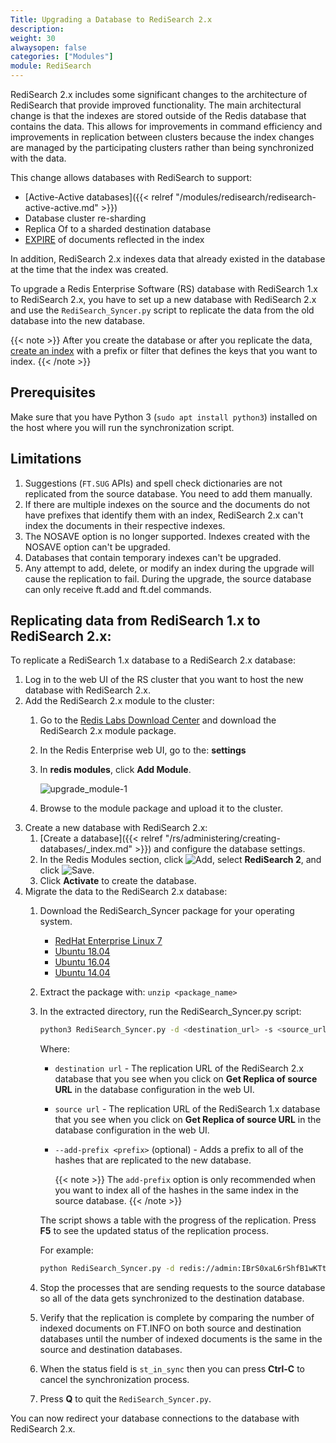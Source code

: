 ```yaml
---
Title: Upgrading a Database to RediSearch 2.x
description:
weight: 30
alwaysopen: false
categories: ["Modules"]
module: RediSearch
---
```

RediSearch 2.x includes some significant changes to the architecture of RediSearch that provide improved functionality.
The main architectural change is that the indexes are stored outside of the Redis database that contains the data.
This allows for improvements in command efficiency and improvements in replication between clusters because the index changes are managed by the participating clusters rather than being synchronized with the data.

This change allows databases with RediSearch to support:

- [Active-Active databases]({{< relref "/modules/redisearch/redisearch-active-active.md" >}})
- Database cluster re-sharding
- Replica Of to a sharded destination database
- [EXPIRE](https://redis.io/commands/ttl) of documents reflected in the index

In addition, RediSearch 2.x indexes data that already existed in the database at the time that the index was created.

To upgrade a Redis Enterprise Software (RS) database with RediSearch 1.x to RediSearch 2.x, you have to set up a new database with RediSearch 2.x and use the `RediSearch_Syncer.py` script to replicate the data from the old database into the new database.

{{< note >}}
After you create the database or after you replicate the data, [create an index](https://oss.redislabs.com/redisearch/Commands/#ftcreate) with a prefix or filter that defines the keys that you want to index.
{{< /note >}}

## Prerequisites

Make sure that you have Python 3 (`sudo apt install python3`) installed on the host where you will run the synchronization script.

## Limitations

1. Suggestions (`FT.SUG` APIs) and spell check dictionaries are not replicated from the source database. You need to add them manually.
1. If there are multiple indexes on the source and the documents do not have prefixes that identify them with an index, RediSearch 2.x can't index the documents in their respective indexes.
1. The NOSAVE option is no longer supported. Indexes created with the NOSAVE option can't be upgraded.
1. Databases that contain temporary indexes can't be upgraded.
1. Any attempt to add, delete, or modify an index during the upgrade will cause the replication to fail. During the upgrade, the source database can only receive ft.add and ft.del commands.

## Replicating data from RediSearch 1.x to RediSearch 2.x:

To replicate a RediSearch 1.x database to a RediSearch 2.x database:

1. Log in to the web UI of the RS cluster that you want to host the new database with RediSearch 2.x.
1. Add the RediSearch 2.x module to the cluster:
    1. Go to the [Redis Labs Download Center](https://redislabs.com/download-center/modules/) and download the RediSearch 2.x module package.
    1. In the Redis Enterprise web UI, go to the: **settings**
    1. In **redis modules**, click **Add Module**.

       ![upgrade_module-1](/images/rs/upgrade_module-1.png?width=1600&height=956)

    1. Browse to the module package and upload it to the cluster.
1. Create a new database with RediSearch 2.x:
    1. [Create a database]({{< relref "/rs/administering/creating-databases/_index.md" >}}) and configure the database settings.
    1. In the Redis Modules section, click ![Add](/images/rs/icon_add.png#no-click "Add"), select **RediSearch 2**, and click ![Save](/images/rs/icon_save.png#no-click "Save").
    1. Click **Activate** to create the database.
1. Migrate the data to the RediSearch 2.x database:
    1. Download the RediSearch_Syncer package for your operating system.
        - [RedHat Enterprise Linux 7](http://redismodules.s3.amazonaws.com/redisearch/RediSearchSyncer/RediSearchSyncer-rhel7.zip)
        - [Ubuntu 18.04](http://redismodules.s3.amazonaws.com/redisearch/RediSearchSyncer/RediSearchSyncer-bionic.zip)
        - [Ubuntu 16.04](http://redismodules.s3.amazonaws.com/redisearch/RediSearchSyncer/RediSearchSyncer-xenial.zip)
        - [Ubuntu 14.04](http://redismodules.s3.amazonaws.com/redisearch/RediSearchSyncer/RediSearchSyncer-trusty.zip)
    1. Extract the package with: `unzip <package_name>`
    1. In the extracted directory, run the RediSearch_Syncer.py script:

        ```sh
        python3 RediSearch_Syncer.py -d <destination_url> -s <source_url> [-l] [--add-prefix <prefix>]
        ```

        Where:

        - `destination url` - The replication URL of the RediSearch 2.x database that you see when you click on **Get Replica of source URL** in the database configuration in the web UI.
        - `source url` - The replication URL of the RediSearch 1.x database that you see when you click on **Get Replica of source URL** in the database configuration in the web UI.
        - `--add-prefix <prefix>` (optional) - Adds a prefix to all of the hashes that are replicated to the new database.

            {{< note >}}
The `add-prefix` option is only recommended when you want to index all of the hashes in the same index in the source database.
            {{< /note >}}

        The script shows a table with the progress of the replication.
        Press **F5** to see the updated status of the replication process.

        For example:

        ```sh
        python RediSearch_Syncer.py -d redis://admin:IBrS0xaL6rShfB1wKTtUkcQG1g3UWAlTd53AotPdTcQvGIVP@redis-19472.cluster1.local:19472 -s redis://admin:1GjFuUbBqTSPDbRfaxEPLSoXpFmRdFxmBKMD0BuxwMJ2DEaO@redis-19636.cluster1.local:19636
        ```

    1. Stop the processes that are sending requests to the source database so all of the data gets synchronized to the destination database.
    1. Verify that the replication is complete by comparing the number of indexed documents on FT.INFO on both source and destination databases until the number of indexed documents is the same in the source and destination databases.
    1. When the status field is `st_in_sync` then you can press **Ctrl-C** to cancel the synchronization process.
    1. Press **Q** to quit the `RediSearch_Syncer.py`.

You can now redirect your database connections to the database with RediSearch 2.x.
